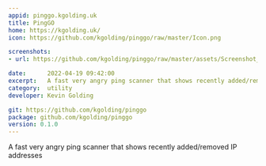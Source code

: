 ```yaml
---
appid: pinggo.kgolding.uk
title: PingGO
home: https://kgolding.uk/
icon: https://github.com/kgolding/pinggo/raw/master/Icon.png

screenshots:
- url: https://github.com/kgolding/pinggo/raw/master/assets/Screenshot_20220412_234613.png

date:      2022-04-19 09:42:00
excerpt:   A fast very angry ping scanner that shows recently added/removed IP addresses
category:  utility
developer: Kevin Golding

git: https://github.com/kgolding/pinggo
package: github.com/kgolding/pinggo
version: 0.1.0
---
```


A fast very angry ping scanner that shows recently added/removed IP addresses

